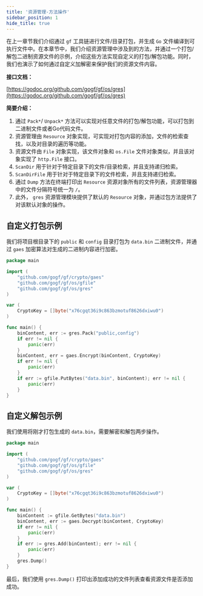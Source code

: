 ```yaml
---
title: '资源管理-方法操作'
sidebar_position: 1
hide_title: true
---
```


在上一章节我们介绍通过 `gf` 工具链进行文件/目录打包，并生成 `Go` 文件编译到可执行文件中。在本章节中，我们介绍资源管理中涉及到的方法，并通过一个打包/解包二进制资源文件的示例，介绍这些方法实现自定义的打包/解包功能。同时，我们也演示了如何通过自定义加解密来保护我们的资源文件内容。

**接口文档：**

[https://godoc.org/github.com/gogf/gf/os/gres](https://godoc.org/github.com/gogf/gf/os/gres)

**简要介绍：**

1. 通过 `Pack*`/ `Unpack*` 方法可以实现对任意文件的打包/解包功能，可以打包到二进制文件或者Go代码文件。
2. 资源管理由 `Resource` 对象实现，可实现对打包内容的添加，文件的检索查找，以及对目录的遍历等功能。
3. 资源文件由 `File` 对象实现，该文件对象和 `os.File` 文件对象类似，并且该对象实现了 `http.File` 接口。
4. `ScanDir` 用于针对于特定目录下的文件/目录检索，并且支持递归检索。
5. `ScanDirFile` 用于针对于特定目录下的文件检索，并且支持递归检索。
6. 通过 `Dump` 方法在终端打印出 `Resource` 资源对象所有的文件列表，资源管理器中的文件分隔符号统一为 `/`。
7. 此外， `gres` 资源管理模块提供了默认的 `Resource` 对象，并通过包方法提供了对该默认对象的操作。

## 自定义打包示例

我们将项目根目录下的 `public` 和 `config` 目录打包为 `data.bin` 二进制文件，并通过 `gaes` 加密算法对生成的二进制内容进行加密。

```  go
package main

import (
	"github.com/gogf/gf/crypto/gaes"
	"github.com/gogf/gf/os/gfile"
	"github.com/gogf/gf/os/gres"
)

var (
	CryptoKey = []byte("x76cgqt36i9c863bzmotuf8626dxiwu0")
)

func main() {
	binContent, err := gres.Pack("public,config")
	if err != nil {
		panic(err)
	}
	binContent, err = gaes.Encrypt(binContent, CryptoKey)
	if err != nil {
		panic(err)
	}
	if err := gfile.PutBytes("data.bin", binContent); err != nil {
		panic(err)
	}
}

```

## 自定义解包示例

我们使用将刚才打包生成的 `data.bin`，需要解密和解包两步操作。

```  go
package main

import (
	"github.com/gogf/gf/crypto/gaes"
	"github.com/gogf/gf/os/gfile"
	"github.com/gogf/gf/os/gres"
)

var (
	CryptoKey = []byte("x76cgqt36i9c863bzmotuf8626dxiwu0")
)

func main() {
	binContent := gfile.GetBytes("data.bin")
	binContent, err := gaes.Decrypt(binContent, CryptoKey)
	if err != nil {
		panic(err)
	}
	if err := gres.Add(binContent); err != nil {
		panic(err)
	}
	gres.Dump()
}

```

最后，我们使用 `gres.Dump()` 打印出添加成功的文件列表查看资源文件是否添加成功。